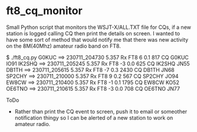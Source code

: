 # ft8_cq_monitor

Small Python script that monitors the WSJT-X/ALL.TXT file for CQs, if a new station is logged calling CQ then print the details on screen.  I wanted to have some sort of method that would notify me that there was new activity on the 8M(40Mhz) amateur radio band on FT8.

$ ./ft8_cq.py 
G0KUC ==> 230711_204730     5.357 Rx FT8      6  0.1  817 CQ G0KUC IO91
IK2SHQ ==> 230711_205245     5.357 Rx FT8     -3  0.0  625 CQ IK2SHQ JN55
DB1TH ==> 230711_205615     5.357 Rx FT8     -7  0.3 2430 CQ DB1TH JN68
SP2CHY ==> 230711_210000     5.357 Rx FT8      9  0.2  567 CQ SP2CHY JO94
EW8CW ==> 230711_210400     5.357 Rx FT8     -1  0.1 1795 CQ EW8CW KO52
OE6TNO ==> 230711_210615     5.357 Rx FT8     -3  0.0  708 CQ OE6TNO JN77

ToDo
* Rather than print the CQ event to screen, push it to email or someother notification thingy so I can be alerted of a new station to work on amateur radio.

  
